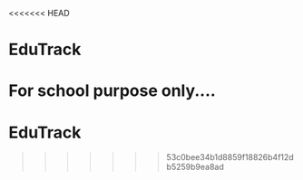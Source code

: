 <<<<<<< HEAD
# EduTrack
For school purpose only....
=======
# EduTrack
>>>>>>> 53c0bee34b1d8859f18826b4f12db5259b9ea8ad
